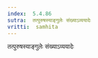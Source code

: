 ```yaml
---
index:  5.4.86
sutra:  तत्पुरुषस्याङ्गुलेः संख्याऽव्ययादेः
vritti:  samhita 
---
```


तत्पुरुषस्याङ्गुलेः संख्याऽव्ययादेः

